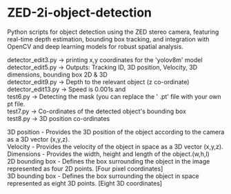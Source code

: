 # ZED-2i-object-detection
Python scripts for object detection using the ZED stereo camera, featuring real-time depth estimation, bounding box tracking, and integration with OpenCV and deep learning models for robust spatial analysis.

detector_edit3.py -> printing x,y coordinates for the 'yolov8m' model <br>
detector_edit5.py -> Outputs: Tracking ID, 3D position, Velocity, 3D dimensions, bounding box 2D & 3D <br>
detector_edit9.py -> Depth to the relevant object (z co-ordinate) <br>
detector_edit13.py -> Speed is 0.001s and <br>
test6.py -> Detecting the mask (you can replace the ' .pt' file with your own pt file. <br>
test7.py -> Co-ordinates of the detected object's bounding box <br>
test8.py -> 3D position co-ordinates <br>

3D position - Provides the 3D position of the object according to the camera as a 3D vector (x,y,z). <br>
Velocity - Provides the velocity of the object in space as a 3D vector (x,y,z). <br>
Dimensions - Provides the width, height and length of the object.(w,h,l) <br>
2D bounding box - Defines the box surrounding the object in the image represented as four 2D points. [Four pixel coordinates] <br>
3D bounding box - Defines the box surrounding the object in space represented as eight 3D points. [Eight 3D coordinates] <br>
